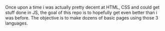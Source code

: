 Once upon a time i was actually pretty decent at HTML, CSS and could get stuff done in JS, the goal of this repo is to hopefully get even better than i was before. The objective is to make dozens of basic pages using those 3 languages.